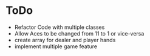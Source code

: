 # ToDo
- Refactor Code with multiple classes
- Allow Aces to be changed from 11 to 1 or vice-versa
- create array for dealer and player hands
- implement multiple game feature